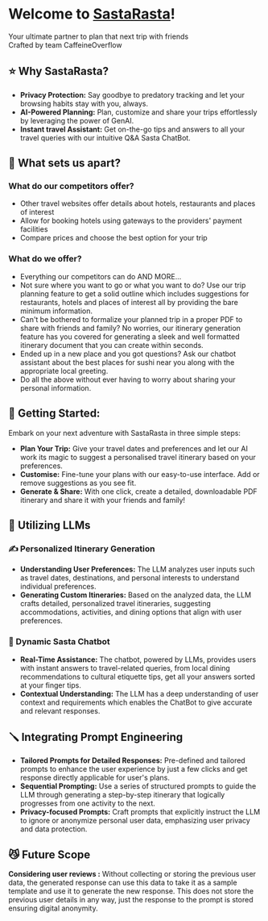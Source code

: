 # Welcome to [SastaRasta](https://sastarasta.pages.dev/)! 
Your ultimate partner to plan that next trip with friends  
Crafted by team CaffeineOverflow

## :star: Why SastaRasta?
- **Privacy Protection:** Say goodbye to predatory tracking and let your browsing habits stay with you, always.
- **AI-Powered Planning:** Plan, customize and share your trips effortlessly by leveraging the power of GenAI.
- **Instant travel Assistant:** Get on-the-go tips and answers to all your travel queries with our intuitive Q&A Sasta ChatBot.

## :hammer: What sets us apart?

### What do our competitors offer?
- Other travel websites offer details about hotels, restaurants and places of interest
- Allow for booking hotels using gateways to the providers' payment facilities
- Compare prices and choose the best option for your trip

### What do we offer?
- Everything our competitors can do AND MORE...
- Not sure where you want to go or what you want to do? Use our trip planning feature to get a solid outline which includes suggestions for restaurants, hotels and places of interest all by providing the bare minimum information.
- Can't be bothered to formalize your planned trip in a proper PDF to share with friends and family? No worries, our itinerary generation feature has you covered for generating a sleek and well formatted itinerary document that you can create within seconds.
- Ended up in a new place and you got questions? Ask our chatbot assistant about the best places for sushi near you along with the appropriate local greeting.
- Do all the above without ever having to worry about sharing your personal information.

## 🚀 Getting Started:

Embark on your next adventure with SastaRasta in three simple steps: 

- **Plan Your Trip:** Give your travel dates and preferences and let our AI work its magic to suggest a personalised travel itinerary based on your preferences.
- **Customise:** Fine-tune your plans with our easy-to-use interface. Add or remove suggestions as you see fit. 
- **Generate & Share:** With one click, create a detailed, downloadable PDF itinerary and share it with your friends and family!


## 🧠 Utilizing LLMs

### ✍️ Personalized Itinerary Generation
- **Understanding User Preferences:** The LLM analyzes user inputs such as travel dates, destinations, and personal interests to understand individual preferences.
- **Generating Custom Itineraries:** Based on the analyzed data, the LLM crafts detailed, personalized travel itineraries, suggesting accommodations, activities, and dining options that align with user preferences.

### 🤑 Dynamic Sasta Chatbot
- **Real-Time Assistance:** The chatbot, powered by LLMs, provides users with instant answers to travel-related queries, from local dining recommendations to cultural etiquette tips, get all your answers sorted at your finger tips.
- **Contextual Understanding:** The LLM has a deep understanding of user context and requirements which enables the ChatBot to give accurate and relevant responses.


## 🪛 Integrating Prompt Engineering

- **Tailored Prompts for Detailed Responses:** Pre-defined and tailored prompts to enhance the user experience by just a few clicks and get response directly applicable for user's plans.
- **Sequential Prompting:** Use a series of structured prompts to guide the LLM through generating a step-by-step itinerary that logically progresses from one activity to the next.
- **Privacy-focused Prompts:** Craft prompts that explicitly instruct the LLM to ignore or anonymize personal user data, emphasizing user privacy and data protection.


## 😼 Future Scope

**Considering user reviews :** Without collecting or storing the previous user data, the generated response can use this data to take it as a sample template and use it to generate the new response. This does not store the previous user details in any way, just the response to the prompt is stored ensuring digital anonymity.
